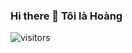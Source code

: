 ### Hi there 👋  Tôi là  Hoàng
![visitors](https://visitor-badge.glitch.me/badge?page_id=page.id)
      
